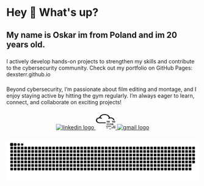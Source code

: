 <h1 align="left">Hey 👋 What's up?</h1>

###

<h2 align="left">My name is Oskar im from Poland and im 20 years old.</h2>

###

<p align="left">I actively develop hands-on projects to strengthen my skills and contribute to the cybersecurity community. Check out my portfolio on GitHub Pages: dexsterr.github.io</p>

###

<p align="left">Beyond cybersecurity, I’m passionate about film editing and montage, and I enjoy staying active by hitting the gym regularly. I’m always eager to learn, connect, and collaborate on exciting projects!</p>

###

<div align="center">
  <a href="https://www.linkedin.com/in/oskar-chudoba-474849340/" target="_blank">
    <img src="https://raw.githubusercontent.com/maurodesouza/profile-readme-generator/master/src/assets/icons/social/linkedin/default.svg" width="52" height="40" alt="linkedin logo"  />
  </a>
  <a href="https://ctf.hackthebox.com/user/profile/711503" target="_blank">
    <img src="https://raw.githubusercontent.com/maurodesouza/profile-readme-generator/master/src/assets/icons/social/tryhackme/default.svg" width="52" height="40" alt="tryhackme logo"  />
  </a>
  <a href="oskarchudoba@gmail.com" target="_blank">
    <img src="https://raw.githubusercontent.com/maurodesouza/profile-readme-generator/master/src/assets/icons/social/gmail/default.svg" width="52" height="40" alt="gmail logo"  />
  </a>
</div>

###

<picture>
  <source media="(prefers-color-scheme: dark)" srcset="https://github.com/dexsterr/dexsterr/blob/output/github-snake-dark.svg" />
  <source media="(prefers-color-scheme: light)" srcset="https://github.com/dexsterr/dexsterr/blob/output/github-snake.svg" />
  <img alt="github-snake" src="https://github.com/dexsterr/dexsterr/blob/output/github-snake.svg" />
</picture>

###

